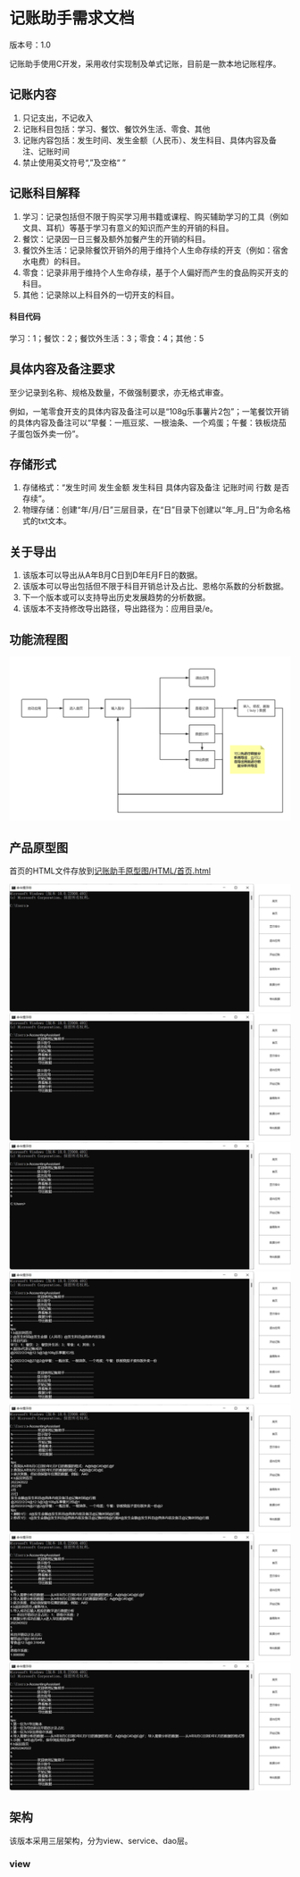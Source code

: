 # 记账助手需求文档

版本号：1.0

记账助手使用C开发，采用收付实现制及单式记账，目前是一款本地记账程序。

## 记账内容

1. 只记支出，不记收入
2. 记账科目包括：学习、餐饮、餐饮外生活、零食、其他
3. 记账内容包括：发生时间、发生金额（人民币）、发生科目、具体内容及备注、记账时间
4. 禁止使用英文符号“,”及空格“ ”

## 记账科目解释

1. 学习：记录包括但不限于购买学习用书籍或课程、购买辅助学习的工具（例如文具、耳机）等基于学习有意义的知识而产生的开销的科目。
2. 餐饮：记录因一日三餐及额外加餐产生的开销的科目。
3. 餐饮外生活：记录除餐饮开销外的用于维持个人生命存续的开支（例如：宿舍水电费）的科目。
4. 零食：记录非用于维持个人生命存续，基于个人偏好而产生的食品购买开支的科目。
5. 其他：记录除以上科目外的一切开支的科目。

#### 科目代码

学习：1；餐饮：2；餐饮外生活：3；零食：4；其他：5

## 具体内容及备注要求

至少记录到名称、规格及数量，不做强制要求，亦无格式审查。

例如，一笔零食开支的具体内容及备注可以是“108g乐事薯片2包”；一笔餐饮开销的具体内容及备注可以“早餐：一瓶豆浆、一根油条、一个鸡蛋；午餐：铁板烧茄子蛋包饭外卖一份”。

## 存储形式

1. 存储格式：“发生时间 发生金额 发生科目 具体内容及备注 记账时间 行数 是否存续”。
2. 物理存储：创建“年/月/日”三层目录，在“日”目录下创建以“年\_月\_日”为命名格式的txt文本。

## 关于导出

1. 该版本可以导出从A年B月C日到D年E月F日的数据。
2. 该版本可以导出包括但不限于科目开销总计及占比、恩格尔系数的分析数据。
2. 下一个版本或可以支持导出历史发展趋势的分析数据。
2. 该版本不支持修改导出路径，导出路径为：应用目录/e。

## 功能流程图

![记账助手功能流程图1.0](./记账助手需求文档.assets/记账助手功能流程图1.0.png)

## 产品原型图

首页的HTML文件存放到[记账助手原型图/HTML/首页.html](记账助手原型图/HTML/首页.html)

![底页](记账助手需求文档.assets/底页.png)![显示指令](记账助手需求文档.assets/显示指令.png)![退出应用](记账助手需求文档.assets/退出应用.png)![开始记账](记账助手需求文档.assets/开始记账.png)![查看账本](记账助手需求文档.assets/查看账本.png)![数据分析](记账助手需求文档.assets/数据分析.png)![导出数据](记账助手需求文档.assets/导出数据.png)

##  架构

该版本采用三层架构，分为view、service、dao层。

###  view

